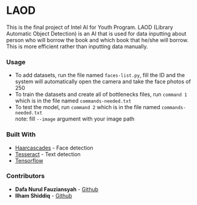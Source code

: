 # LAOD
This is the final project of Intel AI for Youth Program. LAOD (Library Automatic Object Detection) is an AI that is used for data inputting about person who will borrow the book and which book that he/she will borrow. This is more efficient rather than inputting data manually. 

### Usage
* To add datasets, run the file named `faces-list.py`, fill the ID and the system will automatically open the camera and take the face photos of 250
* To train the datasets and create all of bottlenecks files, run `command 1` which is in the file named `commands-needed.txt`
* To test the model, run `command 2` which is in the file named `commands-needed.txt`<br/> note: fill `--image` argument with your image path

### Built With
* [Haarcascades](https://github.com/opencv/opencv/tree/master/data/haarcascades) - Face detection
* [Tesseract](https://pypi.org/project/pytesseract/) - Text detection
* [Tensorflow](https://www.tensorflow.org/)

### Contributors
* **Dafa Nurul Fauziansyah** - [Github](https://github.com/dafanf)
* **Ilham Shiddiq** - [Github](https://github.com/IlhamShiddiq)
